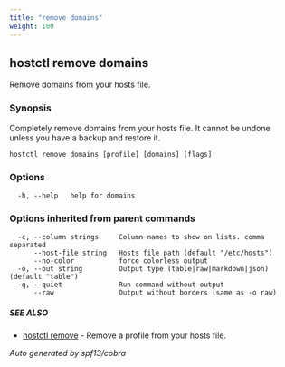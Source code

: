```yaml
---
title: "remove domains"
weight: 100
---
```


## hostctl remove domains

Remove domains from your hosts file.

### Synopsis


Completely remove domains from your hosts file.
It cannot be undone unless you have a backup and restore it.


```
hostctl remove domains [profile] [domains] [flags]
```

### Options

```
  -h, --help   help for domains
```

### Options inherited from parent commands

```
  -c, --column strings     Column names to show on lists. comma separated
      --host-file string   Hosts file path (default "/etc/hosts")
      --no-color           force colorless output
  -o, --out string         Output type (table|raw|markdown|json) (default "table")
  -q, --quiet              Run command without output
      --raw                Output without borders (same as -o raw)
```

##### SEE ALSO

* [hostctl remove](/docs/cli-usage/remove)	 - Remove a profile from your hosts file.

*Auto generated by spf13/cobra*
